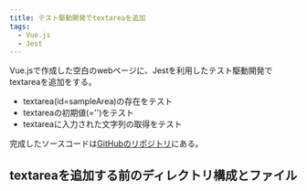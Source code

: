 ```yaml
---
title: テスト駆動開発でtextareaを追加
tags:
  - Vue.js
  - Jest
---
```


Vue.jsで作成した空白のwebページに、Jestを利用したテスト駆動開発でtextareaを追加をする。

- textarea(id=sampleArea)の存在をテスト
- textareaの初期値(='')をテスト
- textareaに入力された文字列の取得をテスト

完成したソースコードは[GitHubのリポジトリ](https://github.com/kubotama/sample_textarea)にある。

## textareaを追加する前のディレクトリ構成とファイル
